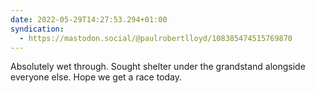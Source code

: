 ```yaml
---
date: 2022-05-29T14:27:53.294+01:00
syndication:
  - https://mastodon.social/@paulrobertlloyd/108385474515769870
---
```


Absolutely wet through. Sought shelter under the grandstand alongside everyone else. Hope we get a race today.
